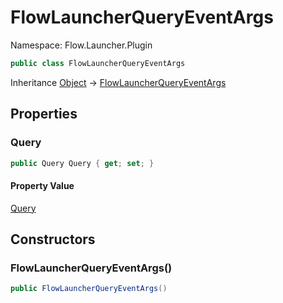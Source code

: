 # FlowLauncherQueryEventArgs

Namespace: Flow.Launcher.Plugin



```csharp
public class FlowLauncherQueryEventArgs
```

Inheritance [Object](https://docs.microsoft.com/en-us/dotnet/api/system.object) → [FlowLauncherQueryEventArgs](./flow.launcher.plugin.flowlauncherqueryeventargs.md)

## Properties

### **Query**



```csharp
public Query Query { get; set; }
```

#### Property Value

[Query](./flow.launcher.plugin.query.md)<br>

## Constructors

### **FlowLauncherQueryEventArgs()**



```csharp
public FlowLauncherQueryEventArgs()
```

